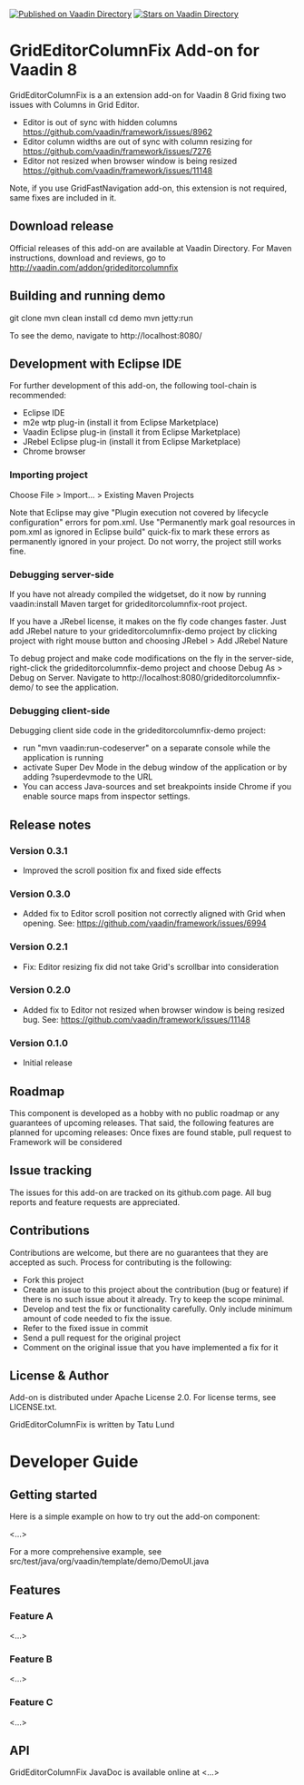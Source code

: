 [![Published on Vaadin  Directory](https://img.shields.io/badge/Vaadin%20Directory-published-00b4f0.svg)](https://vaadin.com/directory/component/grideditorcolumnfix-add-on)
[![Stars on Vaadin Directory](https://img.shields.io/vaadin-directory/star/grideditorcolumnfix-add-on.svg)](https://vaadin.com/directory/component/grideditorcolumnfix-add-on)

# GridEditorColumnFix Add-on for Vaadin 8

GridEditorColumnFix is a an extension add-on for Vaadin 8 Grid fixing two issues with Columns in Grid Editor.

- Editor is out of sync with hidden columns https://github.com/vaadin/framework/issues/8962
- Editor column widths are out of sync with column resizing for https://github.com/vaadin/framework/issues/7276
- Editor not resized when browser window is being resized https://github.com/vaadin/framework/issues/11148

Note, if you use GridFastNavigation add-on, this extension is not required, same fixes are included in it.

## Download release

Official releases of this add-on are available at Vaadin Directory. For Maven instructions, download and reviews, go to http://vaadin.com/addon/grideditorcolumnfix

## Building and running demo

git clone <url of the GridEditorColumnFix repository>
mvn clean install
cd demo
mvn jetty:run

To see the demo, navigate to http://localhost:8080/

## Development with Eclipse IDE

For further development of this add-on, the following tool-chain is recommended:
- Eclipse IDE
- m2e wtp plug-in (install it from Eclipse Marketplace)
- Vaadin Eclipse plug-in (install it from Eclipse Marketplace)
- JRebel Eclipse plug-in (install it from Eclipse Marketplace)
- Chrome browser

### Importing project

Choose File > Import... > Existing Maven Projects

Note that Eclipse may give "Plugin execution not covered by lifecycle configuration" errors for pom.xml. Use "Permanently mark goal resources in pom.xml as ignored in Eclipse build" quick-fix to mark these errors as permanently ignored in your project. Do not worry, the project still works fine. 

### Debugging server-side

If you have not already compiled the widgetset, do it now by running vaadin:install Maven target for grideditorcolumnfix-root project.

If you have a JRebel license, it makes on the fly code changes faster. Just add JRebel nature to your grideditorcolumnfix-demo project by clicking project with right mouse button and choosing JRebel > Add JRebel Nature

To debug project and make code modifications on the fly in the server-side, right-click the grideditorcolumnfix-demo project and choose Debug As > Debug on Server. Navigate to http://localhost:8080/grideditorcolumnfix-demo/ to see the application.

### Debugging client-side

Debugging client side code in the grideditorcolumnfix-demo project:
  - run "mvn vaadin:run-codeserver" on a separate console while the application is running
  - activate Super Dev Mode in the debug window of the application or by adding ?superdevmode to the URL
  - You can access Java-sources and set breakpoints inside Chrome if you enable source maps from inspector settings.
 
## Release notes

### Version 0.3.1
- Improved the scroll position fix and fixed side effects

### Version 0.3.0
- Added fix to Editor scroll position not correctly aligned with Grid when opening. See: https://github.com/vaadin/framework/issues/6994

### Version 0.2.1
- Fix: Editor resizing fix did not take Grid's scrollbar into consideration 

### Version 0.2.0
- Added fix to Editor not resized when browser window is being resized bug. See: https://github.com/vaadin/framework/issues/11148

### Version 0.1.0
- Initial release

## Roadmap

This component is developed as a hobby with no public roadmap or any guarantees of upcoming releases. That said, the following features are planned for upcoming releases: Once fixes are found stable, pull request to Framework will be considered

## Issue tracking

The issues for this add-on are tracked on its github.com page. All bug reports and feature requests are appreciated. 

## Contributions

Contributions are welcome, but there are no guarantees that they are accepted as such. Process for contributing is the following:
- Fork this project
- Create an issue to this project about the contribution (bug or feature) if there is no such issue about it already. Try to keep the scope minimal.
- Develop and test the fix or functionality carefully. Only include minimum amount of code needed to fix the issue.
- Refer to the fixed issue in commit
- Send a pull request for the original project
- Comment on the original issue that you have implemented a fix for it

## License & Author

Add-on is distributed under Apache License 2.0. For license terms, see LICENSE.txt.

GridEditorColumnFix is written by Tatu Lund

# Developer Guide

## Getting started

Here is a simple example on how to try out the add-on component:

<...>

For a more comprehensive example, see src/test/java/org/vaadin/template/demo/DemoUI.java

## Features

### Feature A

<...>

### Feature B

<...>

### Feature C

<...>

## API

GridEditorColumnFix JavaDoc is available online at <...>
